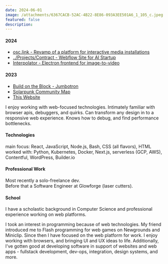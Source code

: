 ```yaml
---
date: 2024-06-01
image: /attachments/6367CACB-52AC-4B22-8E86-093A3EE501A6_1_105_c.jpeg
featured: false
description:
---
```


#### 2024
- [osc.link - Revamp of a platform for interactive media installations](osc.link%20revamp.md)
- [../Projects/Contract - Webflow Site for AI Startup](Contract%20-%20Webflow%20Site%20for%20AI%20Startup.md)
- [Interpolator - Electron frontend for image-to-video](Interpolator%20-%20Electron%20frontend%20for%20image-to-video.md)

#### 2023
- [Build on the Block - Jumbotron](Build%20on%20the%20Block%20-%20Jumbotron.md)
- [Solarpunk Community Map](Solarpunk%20Community%20Map.md)
- [This Website](../projects/This%20Website.md)

I enjoy working with web-focused technologies. Intimately familiar with browser apis, debuggers, and quirks. Can transform any design in to a responsive web experience. Knows how to debug, and find performance bottlenecks.

#### Technologies
main focus:   React, JavaScript, Node.js, Bash, CSS (all flavors), HTML<br />
worked with: Python, Kubernetes, Docker, Next.js, serverless (GCP, AWS), Contentful, WordPress, Builder.io

#### Professional Work
Most recently a solo-freelance dev.<br />
Before that a Software Engineer at Glowforge (laser cutters). <br />

#### School
I have a scholastic background in Computer Science and professional experience working on web platforms.

I took an interest in programming because of web technologies. My friend introduced me to Flash programming for web games on Newgrounds and Miniclip.  Since then I have focused on the web platform for work. I enjoy working with browsers, and bringing UI and UX ideas to life. Additionally, I've gotten good at developing software in support of websites and web apps - fullstack development, dev-ops, integration, design systems, and more.




